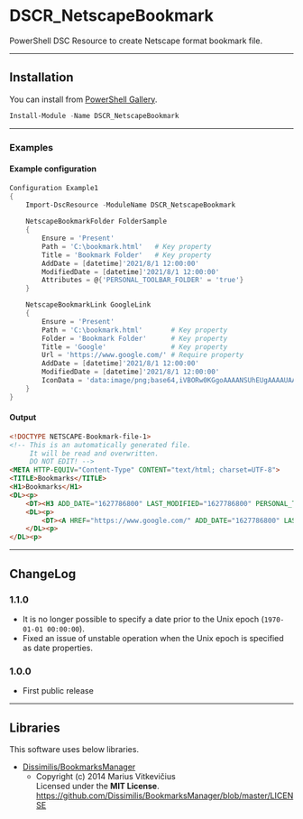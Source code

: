 DSCR_NetscapeBookmark
====

PowerShell DSC Resource to create Netscape format bookmark file.

----
## Installation
You can install from [PowerShell Gallery](https://www.powershellgallery.com/packages/DSCR_NetscapeBookmark/).
```Powershell
Install-Module -Name DSCR_NetscapeBookmark
```

----
### Examples

#### Example configuration
```Powershell
Configuration Example1
{
    Import-DscResource -ModuleName DSCR_NetscapeBookmark
    
    NetscapeBookmarkFolder FolderSample
    {
        Ensure = 'Present'
        Path = 'C:\bookmark.html'   # Key property
        Title = 'Bookmark Folder'   # Key property
        AddDate = [datetime]'2021/8/1 12:00:00'
        ModifiedDate = [datetime]'2021/8/1 12:00:00'
        Attributes = @{'PERSONAL_TOOLBAR_FOLDER' = 'true'}
    }

    NetscapeBookmarkLink GoogleLink
    {
        Ensure = 'Present'
        Path = 'C:\bookmark.html'       # Key property
        Folder = 'Bookmark Folder'      # Key property
        Title = 'Google'                # Key property
        Url = 'https://www.google.com/' # Require property
        AddDate = [datetime]'2021/8/1 12:00:00'
        ModifiedDate = [datetime]'2021/8/1 12:00:00'
        IconData = 'data:image/png;base64,iVBORw0KGgoAAAANSUhEUgAAAAUAAAAFCAYAAACNbyblAAAAHElEQVQI12P4//8/w38GIAXDIBKE0DHxgljNBAAO9TXL0Y4OHwAAAABJRU5ErkJggg=='
    }
}
```

#### Output
```html
<!DOCTYPE NETSCAPE-Bookmark-file-1>
<!-- This is an automatically generated file.
     It will be read and overwritten.
     DO NOT EDIT! -->
<META HTTP-EQUIV="Content-Type" CONTENT="text/html; charset=UTF-8">
<TITLE>Bookmarks</TITLE>
<H1>Bookmarks</H1>
<DL><p>
    <DT><H3 ADD_DATE="1627786800" LAST_MODIFIED="1627786800" PERSONAL_TOOLBAR_FOLDER="true">Bookmark Folder</H3>
    <DL><p>
        <DT><A HREF="https://www.google.com/" ADD_DATE="1627786800" LAST_MODIFIED="1627786800" ICON="data:image/png;base64,iVBORw0KGgoAAAANSUhEUgAAAAUAAAAFCAYAAACNbyblAAAAHElEQVQI12P4//8/w38GIAXDIBKE0DHxgljNBAAO9TXL0Y4OHwAAAABJRU5ErkJggg==">Google</A>
    </DL><p>
</DL><p>
```

----
## ChangeLog
### 1.1.0
 + It is no longer possible to specify a date prior to the Unix epoch (`1970-01-01 00:00:00`).
 + Fixed an issue of unstable operation when the Unix epoch is specified as date properties.

### 1.0.0
 + First public release


----
## Libraries
This software uses below libraries.

+ [Dissimilis/BookmarksManager](https://github.com/Dissimilis/BookmarksManager)
    - Copyright (c) 2014 Marius Vitkevičius  
      Licensed under the **MIT License**.  
      https://github.com/Dissimilis/BookmarksManager/blob/master/LICENSE

